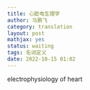 ```yaml
---
title: 心脏电生理学
author: 马鹏飞
category: translation
layout: post
mathjax: yes
status: waiting
tags: 名词定义
date: 2022-10-15 01:02
---
```


electrophysiology of heart